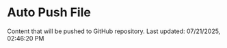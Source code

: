 # Auto Push File

Content that will be pushed to GitHub repository.
Last updated: 07/21/2025, 02:46:20 PM